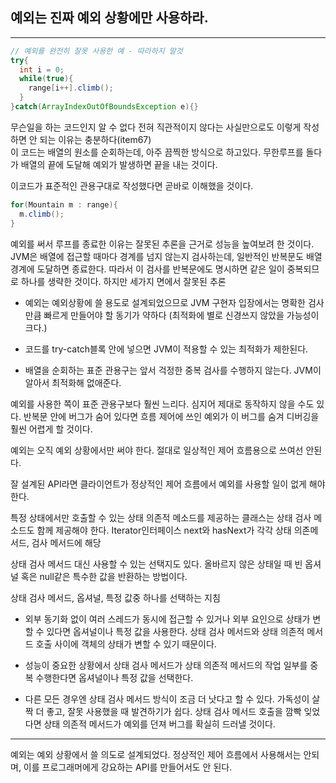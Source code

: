## 예외는 진짜 예외 상황에만 사용하라.

---

```java
// 예외를 완전히 잘못 사용한 예 - 따라하지 말것
try{
  int i = 0;
  while(true){
    range[i++].climb();
  }
}catch(ArrayIndexOutOfBoundsException e){}
```

무슨일을 하는 코드인지 알 수 없다 전혀 직관적이지 않다는 사실만으로도 이렇게 작성하면 안 되는 이유는 충분하다(item67)<br>
이 코드는 배열의 원소를 순회하는데, 아주 끔찍한 방식으로 하고있다. 무한루프를 돌다가 배열의 끝에 도달해 예외가 발생하면 끝을 내는 것이다.

이코드가 표준적인 관용구대로 작성했다면 곧바로 이해했을 것이다.

```java
for(Mountain m : range){
  m.climb();
}
```

예외를 써서 루프를 종료한 이유는 잘못된 추론을 근거로 성능을 높여보려 한 것이다. JVM은 배열에 접근할 때마다 경계를 넘지 않는지 검사하는데, 일반적인 반복문도 배열 경계에 도달하면 종료한다. 따라서 이 검사를 반복문에도 명시하면 같은 일이 중복되므로 하나를 생략한 것이다. 하지만 세가지 면에서 잘못된 추론

-   예외는 예외상황에 쓸 용도로 설계되었으므로 JVM 구현자 입장에서는 명확한 검사만큼 빠르게 만들어야 할 동기가 약하다 (최적화에 별로 신경쓰지 않았을 가능성이 크다.)

-   코드를 try-catch블록 안에 넣으면 JVM이 적용할 수 있는 최적화가 제한된다.

-   배열을 순회하는 표준 관용구는 앞서 걱정한 중복 검사를 수행하지 않는다. JVM이 알아서 최적화해 없애준다.

예외를 사용한 쪽이 표준 관용구보다 훨씬 느리다. 심지어 제대로 동작하지 않을 수도 있다. 반복문 안에 버그가 숨어 있다면 흐름 제어에 쓰인 예외가 이 버그를 숨겨 디버깅을 훨씬 어렵게 할 것이다.

예외는 오직 예외 상황에서만 써야 한다. 절대로 일상적인 제어 흐름용으로 쓰여선 안된다.

잘 설계된 API라면 클라이언트가 정상적인 제어 흐름에서 예외를 사용할 일이 없게 해야한다.

특정 상태에서만 호출할 수 있는 상태 의존적 메소드를 제공하는 클래스는 상태 검사 메소드도 함께 제공해야 한다. Iterator인터페이스 next와 hasNext가 각각 상태 의존메서드, 검사 메서드에 해당

상태 검사 메서드 대신 사용할 수 있는 선택지도 있다. 올바르지 않은 상태일 때 빈 옵셔널 혹은 null같은 특수한 값을 반환하는 방법이다.

상태 검사 메서드, 옵셔널, 특정 값중 하나를 선택하는 지침

-   외부 동기화 없이 여러 스레드가 동시에 접근할 수 있거나 외부 요인으로 상태가 변할 수 있다면 옵셔널이나 특정 값을 사용한다. 상태 검사 메서드와 상태 의존적 메서드 호출 사이에 객체의 상태가 변할 수 있기 때문이다.

-   성능이 중요한 상황에서 상태 검사 메서드가 상태 의존적 메서드의 작업 일부를 중복 수행한다면 옵셔널이나 특정 값을 선택한다.

-   다른 모든 경우엔 상태 검사 메서드 방식이 조금 더 낫다고 할 수 있다. 가독성이 살짝 더 좋고, 잘못 사용했을 때 발견하기가 쉽다. 상태 검사 메서드 호출을 깜빡 잊었다면 상태 의존적 메서드가 예외를 던져 버그를 확실히 드러낼 것이다.

---

예외는 예외 상황에서 쓸 의도로 설계되었다. 정상적인 제어 흐름에서 사용해서는 안되며, 이를 프로그래머에게 강요하는 API를 만들어서도 안 된다.
